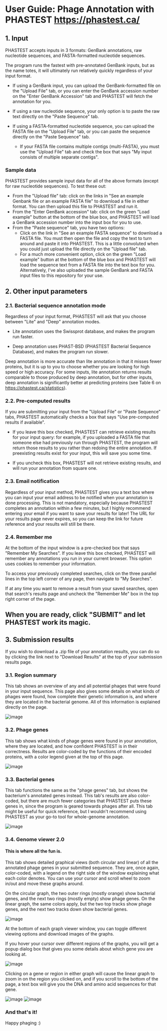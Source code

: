 # User Guide: Phage Annotation with PHASTEST https://phastest.ca/

## 1. Input
PHASTEST accepts inputs in 3 formats: GenBank annotations, raw nucleotide sequences, and FASTA-formatted nucleotide sequences.

The program runs the fastest with pre-annotated GenBank inputs, but as the name totes, it will ultimately run relatively quickly regardless of your input format.

- If using a GenBank input, you can upload the GenBank-formatted file on the "Upload File" tab, or you can enter the GenBank accession number on the "Enter GenBank Accession" tab and PHASTEST will fetch the annotation for you.

- If using a raw nucleotide sequence, your only option is to paste the raw text directly on the "Paste Sequence" tab.

- If using a FASTA-formatted nucleotide sequence, you can upload the FASTA file on the "Upload File" tab, or you can paste the sequence directly on the "Paste Sequence" tab.
   - If your FASTA file contains multiple contigs (multi-FASTA), you must use the "Upload File" tab and check the box that says "My input consists of multiple separate contigs".

### Sample data
PHASTEST provides sample input data for all of the above formats (except for raw nucleotide sequences). To test these out:
- From the "Upload file" tab: click on the links in "See an example Genbank file or an example FASTA file" to download a file in either format. You can then upload this file to PHASTEST and run it.
- From the "Enter GenBank accession" tab: click on the green "Load example" button at the bottom of the blue box, and PHASTEST will load a GenBank accession number into the input box for you to use.
- From the "Paste sequence" tab, you have two options:
   - Click on the link in "See an example FASTA sequence" to download a FASTA file. You must then open the file and copy the text to turn around and paste it into PHASTEST. This is a little convoluted when you could just upload the file directly on the "Upload file" tab.
   - For a much more convenient option, click on the green "Load example" button at the bottom of the blue box and PHASTEST will load the sequence text from a FASTA file into the text box for you.
Alternatively, I've also uploaded the sample GenBank and FASTA input files to this repository for your use.

## 2. Other input parameters
### 2.1. Bacterial sequence annotation mode
Regardless of your input format, PHASTEST will ask that you choose between "Lite" and "Deep" annotation modes.

- Lite annotation uses the Swissprot database, and makes the program run faster.

- Deep annotation uses PHAST-BSD (PHASTEST Bacterial Sequence Database), and makes the program run slower.

Deep annotation is more accurate than lite annotation in that it misses fewer proteins, but it is up to you to choose whether you are looking for high speed or high accuracy. For some inputs, lite annotation returns results comparable to those produced by deep annotation, but for other inputs, deep annotation is significantly better at predicting proteins (see Table 6 on https://phastest.ca/statistics).

### 2.2. Pre-computed results
If you are submitting your input from the "Upload File" or "Paste Sequence" tabs, PHASTEST automatically checks a box that says "Use pre-computed results if available".

- If you leave this box checked, PHASTEST can retrieve existing results for your input query: for example, if you uploaded a FASTA file that someone else had previously run through PHASTEST, the program will return those results to you rather than redoing the entire annotation. If preexisting results exist for your input, this will save you some time.

- If you uncheck this box, PHASTEST will not retrieve existing results, and will run your annotation from square one.

### 2.3. Email notification
Regardless of your input method, PHASTEST gives you a text box where you can input your email address to be notified when your annotation is done processing. This is not mandatory, especially because PHASTEST completes an annotation within a few minutes, but I highly recommend entering your email if you want to save your results for later! The URL for your results page never expires, so you can keep the link for future reference and your results will still be there.

### 2.4. Remember me
At the bottom of the input window is a pre-checked box that says "Remember My Searches". If you leave this box checked, PHASTEST will remember any annotations you run in your current browser. This option uses cookies to remember your information.

To access your previously completed searches, click on the three parallel lines in the top left corner of any page, then navigate to "My Searches". 

If at any time you want to remove a result from your saved searches, open that search's results page and uncheck the "Remember Me" box in the top right corner of the page.

## When you are ready, click "SUBMIT" and let PHASTEST work its magic.

## 3. Submission results
If you wish to download a .zip file of your annotation results, you can do so by clicking the link next to "Download Results" at the top of your submission results page.

### 3.1. Region summary
This tab shows an overview of any and all potential phages that were found in your input sequence. This page also gives some details on what kinds of phages were found, how complete their genetic information is, and where they are located in the bacterial genome. All of this information is explained directly on the page.

![image](https://github.com/user-attachments/assets/035d37b9-a1cd-4e94-aa47-a7b962df5e68)

### 3.2. Phage genes
This tab shows what kinds of phage genes were found in your annotation, where they are located, and how confident PHASTEST is in their correctness. Results are color-coded by the functions of their encoded proteins, with a color legend given at the top of this page.

![image](https://github.com/user-attachments/assets/2c3c20e5-059f-4641-857f-6a92b3fbff46)

### 3.3. Bacterial genes
This tab functions the same as the "phage genes" tab, but shows the bacterium's annotated genes instead. This tab's results are also color-coded, but there are much fewer categories that PHASTEST puts these genes in, since the program is geared towards phages after all. This tab might be useful for quick reference, but I wouldn't recommend using PHASTEST as your go-to tool for whole-genome annotation.

![image](https://github.com/user-attachments/assets/d208cfa7-f2a3-491a-93e8-bd86e0e0536b)

### 3.4. Genome viewer 2.0
#### This is where all the fun is.
This tab shows detailed graphical views (both circular and linear) of all the annotated phage genes in your submitted sequence. They are, once again, color-coded, with a legend on the right side of the window explaining what each color denotes. You can use your cursor and scroll wheel to zoom in/out and move these graphs around.

On the circular graph, the two outer rings (mostly orange) show bacterial genes, and the next two rings (mostly empty) show phage genes. On the linear graph, the same colors apply, but the two top tracks show phage genes, and the next two tracks down show bacterial genes.

![image](https://github.com/user-attachments/assets/34fa751c-be80-4d83-9da7-a4513be6dc3b)

At the bottom of each graph viewer window, you can toggle different viewing options and download images of the graphs.

If you hover your cursor over different regions of the graphs, you will get a popup dialog box that gives you some details about which gene you are looking at.

![image](https://github.com/user-attachments/assets/b9ad93d7-a8a1-4f12-8276-005cc9a44e09)

Clicking on a gene or region in either graph will cause the linear graph to zoom in on the region you clicked on, and if you scroll to the bottom of the page, a text box will give you the DNA and amino acid sequences for that gene.

![image](https://github.com/user-attachments/assets/4b7205cc-5c9d-4479-abad-15e92b31f5b6)
![image](https://github.com/user-attachments/assets/101d2ea2-5496-4e5d-8cb1-f27f78cd0297)

### And that's it!
Happy phaging :)
